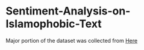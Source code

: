 # Sentiment-Analysis-on-Islamophobic-Text

Major portion of the dataset was collected from [Here](https://raw.githubusercontent.com/marcoguerini/CONAN/master/Multitarget-CONAN/Multitarget-CONAN.csv)
